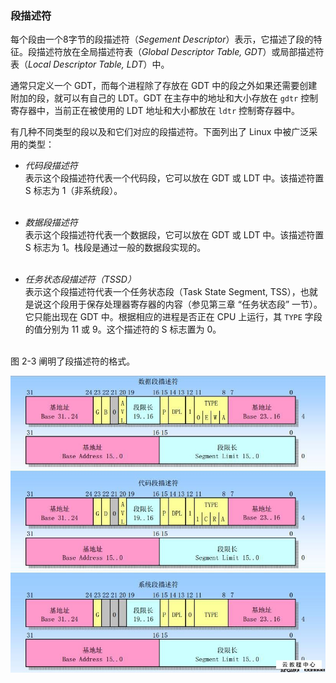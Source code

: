 ### 段描述符

每个段由一个8字节的段描述符（*Segement Descriptor*）表示，它描述了段的特征。段描述符放在全局描述符表（*Global Descriptor Table, GDT*）或局部描述符表（*Local Descriptor Table, LDT*）中。

通常只定义一个 GDT，而每个进程除了存放在 GDT 中的段之外如果还需要创建附加的段，就可以有自己的 LDT。GDT 在主存中的地址和大小存放在 `gdtr` 控制寄存器中，当前正在被使用的 LDT 地址和大小都放在 `ldtr` 控制寄存器中。

有几种不同类型的段以及和它们对应的段描述符。下面列出了 Linux 中被广泛采用的类型：

* *代码段描述符*  
表示这个段描述符代表一个代码段，它可以放在 GDT 或 LDT 中。该描述符置 S 标志为 1（非系统段）。  
&emsp;

* *数据段描述符*  
表示这个段描述符代表一个数据段，它可以放在 GDT 或 LDT 中。该描述符置 S 标志为 1。栈段是通过一般的数据段实现的。  
&emsp;

* *任务状态段描述符（TSSD）*  
表示这个段描述符代表一个任务状态段（Task State Segment, TSS），也就是说这个段用于保存处理器寄存器的内容（参见第三章 “任务状态段” 一节）。它只能出现在 GDT 中。根据相应的进程是否正在 CPU 上运行，其 `TYPE` 字段的值分别为 11 或 9。这个描述符的 S 标志置为 0。  
&emsp;

图 2-3 阐明了段描述符的格式。

![图 2-3：段描述符格式](../static/2_3.jpg)
